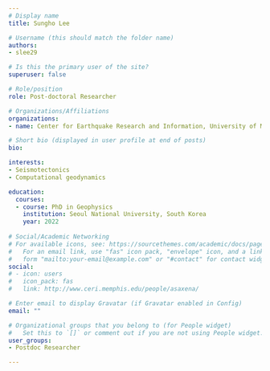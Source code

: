 ```yaml
---
# Display name
title: Sungho Lee

# Username (this should match the folder name)
authors:
- slee29

# Is this the primary user of the site?
superuser: false

# Role/position
role: Post-doctoral Researcher

# Organizations/Affiliations
organizations:
- name: Center for Earthquake Research and Information, University of Memphis

# Short bio (displayed in user profile at end of posts)
bio: 

interests:
- Seismotectonics
- Computational geodynamics

education:
  courses:
  - course: PhD in Geophysics
    institution: Seoul National University, South Korea
    year: 2022
  
# Social/Academic Networking
# For available icons, see: https://sourcethemes.com/academic/docs/page-builder/#icons
#   For an email link, use "fas" icon pack, "envelope" icon, and a link in the
#   form "mailto:your-email@example.com" or "#contact" for contact widget.
social:
# - icon: users
#   icon_pack: fas
#   link: http://www.ceri.memphis.edu/people/asaxena/

# Enter email to display Gravatar (if Gravatar enabled in Config)
email: ""

# Organizational groups that you belong to (for People widget)
#   Set this to `[]` or comment out if you are not using People widget.
user_groups:
- Postdoc Researcher 

---
```

